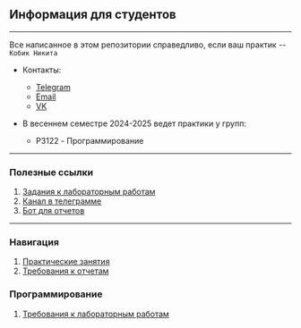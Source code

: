 ## Информация для студентов

---
Все написанное в этом репозитории справедливо, если ваш практик -- `Кобик Никита`
- Контакты:
    - [Telegram](https://t.me/niikmynick)
    - [Email](mailto:nikitakobik@yandex.ru)
    - [VK](https://vk.com/niikmynick)

- В весеннем семестре 2024-2025 ведет практики у групп:
    - P3122 - Программирование

---
### Полезные ссылки
1. [Задания к лабораторным работам](https://se.ifmo.ru)
2. [Канал в телеграмме](https://t.me/+ZRa6o8D-2P4wY2Vi)
3. [Бот для отчетов](https://t.me/reports_itmo_niik_bot)

---
### Навигация
1. [Практические занятия](general/general.md)
2. [Требования к отчетам](general/report.md)

### Программирование
1. [Требования к лабораторным работам](programming/programming.md)
